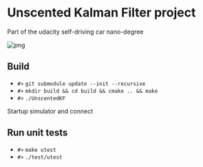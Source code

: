 # Unscented Kalman Filter project
Part of the udacity self-driving car nano-degree

![png](data/screenshot.png)

## Build
- `#>` `git submodule update --init --recursive`
- `#>` `mkdir build && cd build && cmake .. && make`
- `#>` `./UnscentedKF`

Startup simulator and connect

## Run unit tests
- `#>` `make utest`
- `#>` `./test/utest`